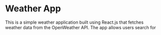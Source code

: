 # Weather App
This is a simple weather application built using React.js that fetches weather data from the OpenWeather API. The app allows users search for

